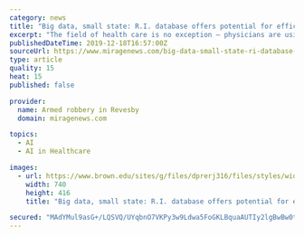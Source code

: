 ```yaml
---
category: news
title: "Big data, small state: R.I. database offers potential for efficient, improved health care"
excerpt: "The field of health care is no exception – physicians are using artificial intelligence tools to better identify breast cancer ... some cases can be treated with physical therapy while other cases require surgery. Unlike primary care physicians, specialists often don’t get the chance to track patients over time, unless there are severe ..."
publishedDateTime: 2019-12-18T16:57:00Z
sourceUrl: https://www.miragenews.com/big-data-small-state-ri-database-offers-potential-for-efficient-improved-health-care/
type: article
quality: 15
heat: 15
published: false

provider:
  name: Armed robbery in Revesby
  domain: miragenews.com

topics:
  - AI
  - AI in Healthcare

images:
  - url: https://www.brown.edu/sites/g/files/dprerj316/files/styles/wide_sml/public/2019-12/health-care-data_0.jpg?h=3b3efa4b&#038;itok=KKyKWyOC
    width: 740
    height: 416
    title: "Big data, small state: R.I. database offers potential for efficient, improved health care"

secured: "MAdYMul9asG+/LQSVQ/UYqbnO7VKPy3w9Ldwa5FoGKLBquaAUTIy2lgBwBw0t72CgSPsDSKx1clG1xx5a047oyuhRJEj9lTdBSuKWdgDqpaIFqajS4CeOFTDXQKdcVaGNxEytW7FQtVbm5BrLgxBj9mfzO6vd4dP2gh4JEJiZU3g6sFICIS1jTueE/pFOZiPfYLSWA2ySINsln81Y75dys5pOFnEKgRsGotvw7F5/gwZZt8dZi6gl1IerqmWDQPcWa/2Jj6a9HT9XdIhIaVS/Q==;0taVSTD1EYTL07i9y0xgkw=="
---
```


